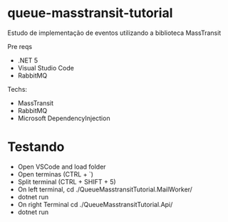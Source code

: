 # queue-masstransit-tutorial
Estudo de implementação de eventos utilizando a biblioteca MassTransit

Pre reqs

* .NET 5
* Visual Studio Code
* RabbitMQ

Techs:

* MassTransit
* RabbitMQ
* Microsoft DependencyInjection

# Testando

  * Open VSCode and load folder
  * Open terminas (CTRL + \`)
  * Split terminal (CTRL + SHIFT + 5)
  * On left terminal, cd ./QueueMasstransitTutorial.MailWorker/
  * dotnet run
  * On right Terminal cd ./QueueMasstransitTutorial.Api/
  * dotnet run
